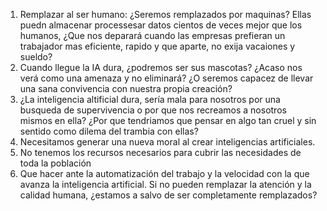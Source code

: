 1. Remplazar al ser humano: ¿Seremos remplazados por maquinas? Ellas puedn almacenar processesar datos cientos de veces mejor que los humanos, ¿Que nos deparará cuando las empresas prefieran un trabajador mas eficiente, rapido y que aparte, no exija vacaiones y sueldo?
2. Cuando llegue la IA dura, ¿podremos ser sus mascotas? ¿Acaso nos verá como una amenaza y no eliminará? ¿O seremos capacez de llevar una sana convivencia con nuestra propia creación?
3. ¿La inteligencia altificial dura, sería mala para nosotros por una busqueda de supervivencia o por que nos recreamos a nosotros mismos en ella? ¿Por que tendriamos que pensar en algo tan cruel y sin sentido como dilema del trambia con ellas?
4. Necesitamos generar una nueva moral al crear inteligencias artificiales.
5. No tenemos los recursos necesarios para cubrir las necesidades de toda la población
6. Que hacer ante la automatización del trabajo y  la velocidad con la que avanza la inteligencia artificial. Si no pueden remplazar la atención y la calidad humana, ¿estamos a salvo de ser completamente remplazados?
